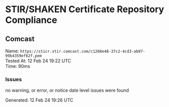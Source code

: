 # STIR/SHAKEN Certificate Repository Compliance

## Comcast

Name: `https://sticr.stir.comcast.com/c1268e48-37c2-4cd3-ab97-99b4359ef62f.pem`\
Tested At: 12 Feb 24 19:22 UTC\
Time: 90ms

### Issues

no warning, or error, or notice date level issues were found

Generated: 12 Feb 24 19:26 UTC